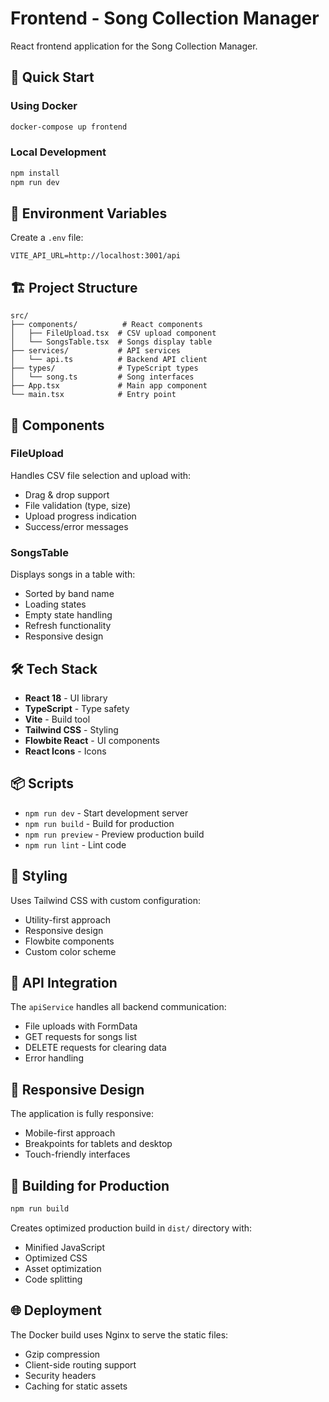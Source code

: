 # Frontend - Song Collection Manager

React frontend application for the Song Collection Manager.

## 🚀 Quick Start

### Using Docker
```bash
docker-compose up frontend
```

### Local Development
```bash
npm install
npm run dev
```

## 📝 Environment Variables

Create a `.env` file:

```env
VITE_API_URL=http://localhost:3001/api
```

## 🏗 Project Structure

```
src/
├── components/          # React components
│   ├── FileUpload.tsx  # CSV upload component
│   └── SongsTable.tsx  # Songs display table
├── services/           # API services
│   └── api.ts          # Backend API client
├── types/              # TypeScript types
│   └── song.ts         # Song interfaces
├── App.tsx             # Main app component
└── main.tsx            # Entry point
```

## 🎨 Components

### FileUpload
Handles CSV file selection and upload with:
- Drag & drop support
- File validation (type, size)
- Upload progress indication
- Success/error messages

### SongsTable
Displays songs in a table with:
- Sorted by band name
- Loading states
- Empty state handling
- Refresh functionality
- Responsive design

## 🛠 Tech Stack

- **React 18** - UI library
- **TypeScript** - Type safety
- **Vite** - Build tool
- **Tailwind CSS** - Styling
- **Flowbite React** - UI components
- **React Icons** - Icons

## 📦 Scripts

- `npm run dev` - Start development server
- `npm run build` - Build for production
- `npm run preview` - Preview production build
- `npm run lint` - Lint code

## 🎨 Styling

Uses Tailwind CSS with custom configuration:
- Utility-first approach
- Responsive design
- Flowbite components
- Custom color scheme

## 🔧 API Integration

The `apiService` handles all backend communication:
- File uploads with FormData
- GET requests for songs list
- DELETE requests for clearing data
- Error handling

## 📱 Responsive Design

The application is fully responsive:
- Mobile-first approach
- Breakpoints for tablets and desktop
- Touch-friendly interfaces

## 🚀 Building for Production

```bash
npm run build
```

Creates optimized production build in `dist/` directory with:
- Minified JavaScript
- Optimized CSS
- Asset optimization
- Code splitting

## 🌐 Deployment

The Docker build uses Nginx to serve the static files:
- Gzip compression
- Client-side routing support
- Security headers
- Caching for static assets
